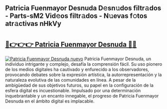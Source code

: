 ## Patricia Fuenmayor Desnuda D𝚎sn𝚞dos filtr𝚊dos - Parts-sM2 Vid𝚎os filtr𝚊dos - N𝚞evas f𝚘tos atr𝚊ctivas nHkVy

# <h2><a href="http://mbcgr3.tromn.icu/?c=Patricia+Fuenmayor+Desnuda">🔗👉👉👉 Patricia Fuenmayor Desnuda 🔗🔗</a></h2>

[![Patricia Fuenmayor Desnuda nuevo](https://i.imgur.com/pEAQMta.gif)](http://mbcgr3.tromn.icu/?c=Patricia+Fuenmayor+Desnuda)
Patricia Fuenmayor Desnuda, un individuo intrigante y complejo, desafía la comprensión fácil. Su uso pionero de los medios digitales ha cautivado y enfurecido a los observadores, provocando debates sobre la expresión artística, la autorrepresentación y la naturaleza evolutiva de las comunidades en línea. A pesar de la ambigüedad de sus objetivos futuros, su papel en la configuración de la esfera digital es incuestionable. Impulsado por una determinación inquebrantable y un encanto innegable, el progreso de Patricia Fuenmayor Desnuda en el ámbito digital es implacable.

